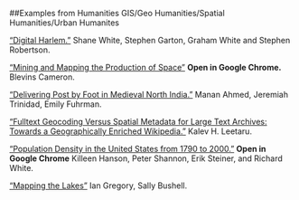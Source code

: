 ##Examples from Humanities GIS/Geo Humanities/Spatial Humanities/Urban Humanites 

[“Digital Harlem.”](http://digitalharlem.org) Shane White, Stephen Garton, Graham White and Stephen Robertson.  

[“Mining and Mapping the Production of Space”](http://web.stanford.edu/group/spatialhistory/cgi-bin/site/pub.php?id=93&project_id=)
**Open in Google Chrome.** Blevins Cameron.

[“Delivering Post by Foot in Medieval North India.”](http://emilyfuhrman.co/interactive/F2015002/) Manan Ahmed, Jeremiah Trinidad, Emily Fuhrman.  

[“Fulltext Geocoding Versus Spatial Metadata for Large Text Archives: Towards a Geographically Enriched Wikipedia.”](http://www.dlib.org/dlib/september12/leetaru/09leetaru.html) Kalev H. Leetaru. 

[“Population Density in the United States from 1790 to 2000.”](http://www.stanford.edu/group/spatialhistory/cgi-bin/site/viz.php?id=265&project_id=0) **Open in Google Chrome**
Killeen Hanson, Peter Shannon, Erik Steiner, and Richard White. 

[“Mapping the Lakes”](http://www.lancaster.ac.uk/mappingthelakes/index.htm) Ian Gregory, Sally Bushell. 

